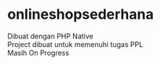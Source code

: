 # onlineshopsederhana
Dibuat dengan PHP Native<br>
Project dibuat untuk memenuhi tugas PPL<br>
Masih On Progress